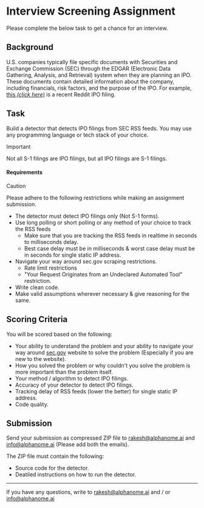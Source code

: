 # Interview Screening Assignment

Please complete the below task to get a chance for an interview.

## Background

U.S. companies typically file specific documents with Securities and Exchange Commission (SEC) through the EDGAR (Electronic Data Gathering, Analysis, and Retrieval) system when they are planning an IPO. These documents contain detailed information about the company, including financials, risk factors, and the purpose of the IPO. For example, [this *(click here)*](https://www.sec.gov/Archives/edgar/data/1713445/000162828024006294/reddits-1q423.htm) is a recent Reddit IPO filing.

## Task

Build a detector that detects IPO filings from SEC RSS feeds. You may use any programming language or tech stack of your choice.

> [!IMPORTANT]
> Not all S-1 filings are IPO filings, but all IPO filings are S-1 filings.
>

#### Requirements

> [!CAUTION]
> Please adhere to the following restrictions while making an assignment submission.
>

- The detector must detect IPO filings only (Not S-1 forms).
- Use long polling or short polling or any method of your choice to track the RSS feeds
  - Make sure that you are tracking the RSS feeds in realtime in seconds to milliseconds delay.
  - Best case delay must be in milliseconds & worst case delay must be in seconds for single static IP address.
- Navigate your way around sec.gov scraping restrictions.
  - Rate limit restrictions
  - "Your Request Originates from an Undeclared Automated Tool" restriction.
- Write clean code.
- Make valid assumptions wherever necessary & give reasoning for the same.

## Scoring Criteria

You will be scored based on the following:

- Your ability to understand the problem and your ability to navigate your way around [sec.gov](https://www.sec.gov/) website to solve the problem (Especially if you are new to the website).
- How you solved the problem or why couldn't you solve the problem is more important than the problem itself. 
- Your method / algorithm to detect IPO filings.
- Accuracy of your detector to detect IPO filings.
- Tracking delay of RSS feeds (lower the better) for single static IP address.
- Code quality.

## Submission

Send your submission as compressed ZIP file to rakesh@alphanome.ai and info@alphanome.ai (Please add both the emails).

The ZIP file must contain the following:
- Source code for the detector.
- Deatiled instructions on how to run the detector.

---

If you have any questions, write to rakesh@alphanome.ai and / or info@alphanome.ai
